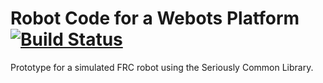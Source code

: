
# Robot Code for a Webots Platform [![Build Status](https://dev.azure.com/Team488/Team%20488%20Builds/_apis/build/status/Team488.WebotsRobotTest?branchName=refs%2Fpull%2F2%2Fmerge)](https://dev.azure.com/Team488/Team%20488%20Builds/_build/latest?definitionId=6&branchName=refs%2Fpull%2F2%2Fmerge)

Prototype for a simulated FRC robot using the Seriously Common Library.
